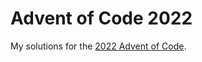 # Advent of Code 2022

My solutions for the [2022 Advent of Code](https://adventofcode.com/2022/about).
